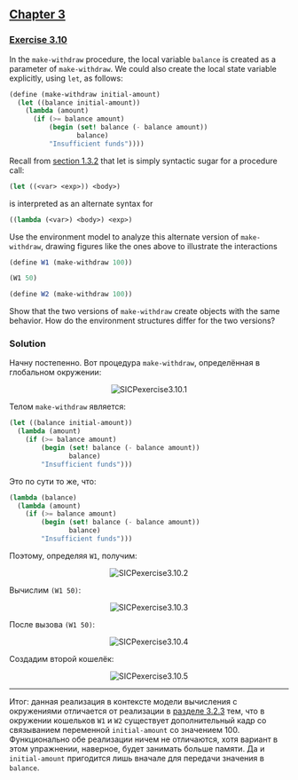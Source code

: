 ## [Chapter 3](../index.md#3-Modularity-Objects-and-State)

### [Exercise 3.10](https://mitpress.mit.edu/sites/default/files/sicp/full-text/book/book-Z-H-20.html#%_thm_3.10)

In the `make-withdraw` procedure, the local variable `balance` is created as a parameter of `make-withdraw`. We could also create the local state variable explicitly, using `let`, as follows:

```scheme
(define (make-withdraw initial-amount)
  (let ((balance initial-amount))
    (lambda (amount)
      (if (>= balance amount)
          (begin (set! balance (- balance amount))
                 balance)
          "Insufficient funds"))))
```

Recall from [section 1.3.2][1] that let is simply syntactic sugar for a procedure call:

```scheme
(let ((<var> <exp>)) <body>)
```

is interpreted as an alternate syntax for

```scheme
((lambda (<var>) <body>) <exp>)
```

Use the environment model to analyze this alternate version of `make-withdraw`, drawing figures like the ones above to illustrate the interactions

```scheme
(define W1 (make-withdraw 100))

(W1 50)

(define W2 (make-withdraw 100))
```

Show that the two versions of `make-withdraw` create objects with the same behavior. How do the environment structures differ for the two versions? 
 
### Solution

Начну постепенно. Вот процедура `make-withdraw`, определённая в глобальном окружении:

<p align="center">
  <img src="https://i.ibb.co/M7wKV9L/SICPexercise3-10-1.png" alt="SICPexercise3.10.1" title="SICPexercise3.10.1">
</p>

Телом `make-withdraw` является:

```scheme
(let ((balance initial-amount))
  (lambda (amount)
    (if (>= balance amount)
        (begin (set! balance (- balance amount))
               balance)
        "Insufficient funds")))
```

Это по сути то же, что:

```scheme
(lambda (balance)
  (lambda (amount)
    (if (>= balance amount)
        (begin (set! balance (- balance amount))
               balance)
        "Insufficient funds")))
```

Поэтому, определяя `W1`, получим:

<p align="center">
  <img src="https://i.ibb.co/9nGgvD0/SICPexercise3-10-2.png" alt="SICPexercise3.10.2" title="SICPexercise3.10.2">
</p>

Вычислим `(W1 50)`:

<p align="center">
  <img src="https://i.ibb.co/TwgnwY4/SICPexercise3-10-3.png" alt="SICPexercise3.10.3" title="SICPexercise3.10.3">
</p>

После вызова `(W1 50)`:

<p align="center">
  <img src="https://i.ibb.co/njFcKrH/SICPexercise3-10-4.png" alt="SICPexercise3.10.4" title="SICPexercise3.10.4">

Создадим второй кошелёк:

<p align="center">
  <img src="https://i.ibb.co/TRF52QN/SICPexercise3-10-5.png" alt="SICPexercise3.10.5" title="SICPexercise3.10.5">
</p>

---

Итог: данная реализация в контексте модели вычисления с окружениями отличается от реализации в [разделе 3.2.3][2] тем, что в окружении кошельков `W1` и `W2` существует дополнительный кадр со связыванием переменной `initial-amount` со значением 100. Функционально обе реализации ничем не отличаются, хотя вариант в этом упражнении, наверное, будет занимать больше памяти. Да и `initial-amount` пригодится лишь вначале для передачи значения в `balance`.

[1]: https://mitpress.mit.edu/sites/default/files/sicp/full-text/book/book-Z-H-12.html#%_sec_1.3.2
[2]: https://mitpress.mit.edu/sites/default/files/sicp/full-text/book/book-Z-H-21.html#%_sec_3.2.3

